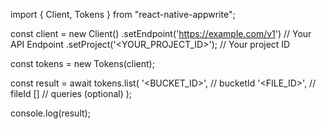 import { Client, Tokens } from "react-native-appwrite";

const client = new Client()
    .setEndpoint('https://example.com/v1') // Your API Endpoint
    .setProject('<YOUR_PROJECT_ID>'); // Your project ID

const tokens = new Tokens(client);

const result = await tokens.list(
    '<BUCKET_ID>', // bucketId
    '<FILE_ID>', // fileId
    [] // queries (optional)
);

console.log(result);
